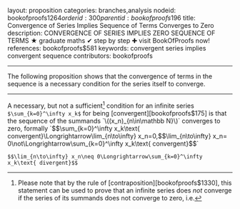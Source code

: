 layout: proposition
categories: branches,analysis
nodeid: bookofproofs$1264
orderid: 300
parentid: bookofproofs$196
title: Convergence of Series Implies Sequence of Terms Converges to Zero
description: CONVERGENCE OF SERIES IMPLIES ZERO SEQUENCE OF TERMS ★ graduate maths ✔ step by step ✚ visit BookOfProofs now!
references: bookofproofs$581
keywords: convergent series implies convergent sequence
contributors: bookofproofs

---
The following proposition shows that the convergence of terms in the sequence is a necessary condition for the series itself to converge.

---

A necessary, but not a sufficient[^1] condition for an infinite series `$\sum_{k=0}^\infty x_k$` for being  [convergent][bookofproofs$175] is that the sequence of the summands `\((x_n)_{n\in\mathbb N}\)` converges to zero, formally `$$\sum_{k=0}^\infty x_k\text{ convergent}\Longrightarrow\lim_{n\to\infty} x_n=0,$$`
`$$\lim_{n\to\infty} x_n= 0\not\Longrightarrow\sum_{k=0}^\infty x_k\text{ convergent}$$`

[^1]: Please note that by the rule of [contraposition][bookofproofs$1330], this statement can be used to prove that an infinite series does _not_ converge if the series of its summands does not converge to zero, i.e. 

`$$\lim_{n\to\infty} x_n\neq 0\Longrightarrow\sum_{k=0}^\infty x_k\text{ divergent}$$`

